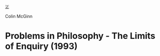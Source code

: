 [🇿](zotero://select/library/items/73X2DNVK)

Colin McGinn
# Problems in Philosophy - The Limits of Enquiry (1993)

